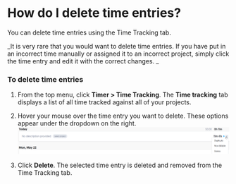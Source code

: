 # How do I delete time entries? 

You can delete time entries using the Time Tracking tab. 

_It is very rare that you would want to delete time entries. If you have put in an incorrect time manually or assigned it to an incorrect project, simply click the time entry and edit it with the correct changes. _
    

### To delete time entries

1. From the top menu, click **Timer > Time Tracking**.
   The **Time tracking** tab displays a list of all time tracked against all of your projects.
   
2. Hover your mouse over the time entry you want to delete.
   These options appear under the dropdown on the right. 
   ![](/assets/DeleteTime.png)
   
3. Click **Delete**. 
   The selected time entry is deleted and removed from the Time Tracking tab.